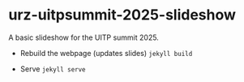 # urz-uitpsummit-2025-slideshow
A basic slideshow for the UITP summit 2025.

* Rebuild the webpage (updates slides)
`jekyll build`

* Serve
`jekyll serve`

